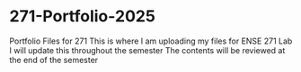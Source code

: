 # 271-Portfolio-2025
Portfolio Files for 271
This is where I am uploading my files for ENSE 271 Lab
I will update this throughout the semester
The contents will be reviewed at the end of the semester
